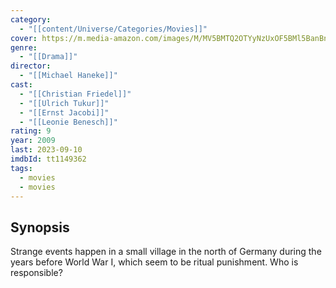 ```yaml
---
category:
  - "[[content/Universe/Categories/Movies]]"
cover: https://m.media-amazon.com/images/M/MV5BMTQ2OTYyNzUxOF5BMl5BanBnXkFtZTcwMzUwMDY4Mg@@._V1_SX300.jpg
genre:
  - "[[Drama]]"
director:
  - "[[Michael Haneke]]"
cast:
  - "[[Christian Friedel]]"
  - "[[Ulrich Tukur]]"
  - "[[Ernst Jacobi]]"
  - "[[Leonie Benesch]]"
rating: 9
year: 2009
last: 2023-09-10
imdbId: tt1149362
tags:
  - movies
  - movies
---
```

## Synopsis
Strange events happen in a small village in the north of Germany during the years before World War I, which seem to be ritual punishment. Who is responsible?

